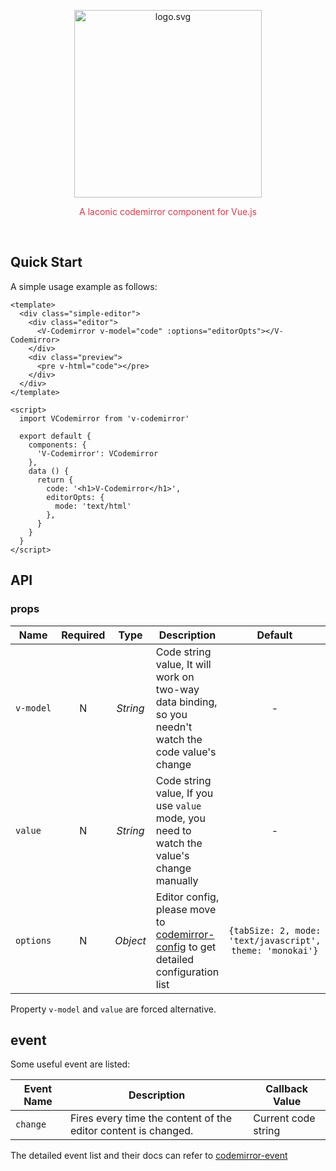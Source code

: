 <p align="center">
  <img alt="logo.svg" width="300" src="https://cdn.rawgit.com/ulivz/v-codemirror/master/media/logo.svg">
</p>

<p align="center" style="color: #d73a49">
  A laconic codemirror component for Vue.js
</p>


<br/>

## Quick Start

A simple usage example as follows:

```vue
<template>
  <div class="simple-editor">
    <div class="editor">
      <V-Codemirror v-model="code" :options="editorOpts"></V-Codemirror>
    </div>
    <div class="preview">
      <pre v-html="code"></pre>
    </div>
  </div>
</template>

<script>
  import VCodemirror from 'v-codemirror'

  export default {
    components: {
      'V-Codemirror': VCodemirror
    },
    data () {
      return {
        code: '<h1>V-Codemirror</h1>',
        editorOpts: {
          mode: 'text/html'
        },
      }
    }
  }
</script>
```

## API

### props

Name|Required|Type|Description|Default
---|:---:|:---:|---|:---:
`v-model`|N|_String_| Code string value, It will work on two-way data binding, so you needn't watch the code value's change |-
`value`|N|_String_| Code string value, If you use `value` mode, you need to watch the value's change manually |-
`options`|N|_Object_| Editor config, please move to [codemirror-config](http://codemirror.net/doc/manual.html#config) to get detailed configuration list | `{tabSize: 2, mode: 'text/javascript', theme: 'monokai'}`

Property `v-model` and `value` are forced alternative.

## event

Some useful event are listed:

Event Name| Description | Callback Value
---|---|---
`change` | Fires every time the content of the editor content is changed. | Current code string

The detailed event list and their docs can refer to [codemirror-event](http://codemirror.net/doc/manual.html#events)

